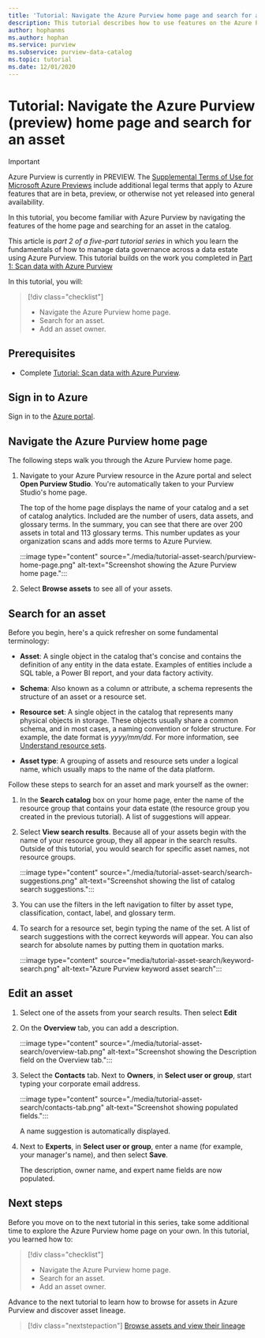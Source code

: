 ```yaml
---
title: 'Tutorial: Navigate the Azure Purview home page and search for an asset'
description: This tutorial describes how to use features on the Azure Purview home page and search in the catalog. 
author: hophanms
ms.author: hophan
ms.service: purview
ms.subservice: purview-data-catalog
ms.topic: tutorial
ms.date: 12/01/2020
---
```


# Tutorial: Navigate the Azure Purview (preview) home page and search for an asset

> [!IMPORTANT]
> Azure Purview is currently in PREVIEW. The [Supplemental Terms of Use for Microsoft Azure Previews](https://azure.microsoft.com/support/legal/preview-supplemental-terms/) include additional legal terms that apply to Azure features that are in beta, preview, or otherwise not yet released into general availability.

In this tutorial, you become familiar with Azure Purview by navigating the features of the home page and searching for an asset in the catalog.

This article is *part 2 of a five-part tutorial series* in which you learn the fundamentals of how to manage data governance across a data estate using Azure Purview. This tutorial builds on the work you completed in [Part 1: Scan data with Azure Purview](tutorial-scan-data.md)

In this tutorial, you will:

> [!div class="checklist"]
>
> * Navigate the Azure Purview home page.
> * Search for an asset.
> * Add an asset owner.

## Prerequisites

* Complete [Tutorial: Scan data with Azure Purview](tutorial-scan-data.md).

## Sign in to Azure

Sign in to the [Azure portal](https://portal.azure.com).

## Navigate the Azure Purview home page

The following steps walk you through the Azure Purview home page.

1. Navigate to your Azure Purview resource in the Azure portal and select **Open Purview Studio**. You're automatically taken to your Purview Studio's home page.

   The top of the home page displays the name of your catalog and a set of catalog analytics. Included are the number of users, data assets, and glossary terms. In the summary, you can see that there are over 200 assets in total and 113 glossary terms. This number updates as your organization scans and adds more terms to Azure Purview.

   :::image type="content" source="./media/tutorial-asset-search/purview-home-page.png" alt-text="Screenshot showing the Azure Purview home page.":::

1. Select **Browse assets** to see all of your assets.

## Search for an asset

Before you begin, here's a quick refresher on some fundamental terminology:

* **Asset**: A single object in the catalog that's concise and contains the definition of any entity in the data estate. Examples of entities include a SQL table, a Power BI report, and your data factory activity.
  
* **Schema**: Also known as a column or attribute, a schema represents the structure of an asset or a resource set.

* **Resource set**: A single object in the catalog that represents many physical objects in storage. These objects usually share a common schema, and in most cases, a naming convention or folder structure. For example, the date format is *yyyy/mm/dd*. For more information, see [Understand resource sets](concept-resource-sets.md).

* **Asset type**: A grouping of assets and resource sets under a logical name, which usually maps to the name of the data platform.

Follow these steps to search for an asset and mark yourself as the owner:

1. In the **Search catalog** box on your home page, enter the name of the resource group that contains your data estate (the resource group you created in the previous tutorial). A list of suggestions will appear.

1. Select **View search results**. Because all of your assets begin with the name of your resource group, they all appear in the search results. Outside of this tutorial, you would search for specific asset names, not resource groups.

    :::image type="content" source="./media/tutorial-asset-search/search-suggestions.png" alt-text="Screenshot showing the list of catalog search suggestions.":::

1. You can use the filters in the left navigation to filter by asset type, classification, contact, label, and glossary term.

1. To search for a resource set, begin typing the name of the set. A list of search suggestions with the correct keywords will appear. You can also search for absolute names by putting them in quotation marks.

   :::image type="content" source="media/tutorial-asset-search/keyword-search.png" alt-text="Azure Purview keyword asset search":::

## Edit an asset

1. Select one of the assets from your search results. Then select **Edit**

1. On the **Overview** tab, you can add a description.

    :::image type="content" source="./media/tutorial-asset-search/overview-tab.png" alt-text="Screenshot showing the Description field on the Overview tab.":::

1. Select the **Contacts** tab. Next to **Owners**, in **Select user or group**, start typing your corporate email address.

    :::image type="content" source="./media/tutorial-asset-search/contacts-tab.png" alt-text="Screenshot showing populated fields.":::

    A name suggestion is automatically displayed.

1. Next to **Experts**, in **Select user or group**,  enter a name (for example, your manager's name), and then select **Save**.

    The description, owner name, and expert name fields are now populated.

## Next steps

Before you move on to the next tutorial in this series, take some additional time to explore the Azure Purview home page on your own. In this tutorial, you learned how to:

> [!div class="checklist"]
>
> * Navigate the Azure Purview home page.
> * Search for an asset.
> * Add an asset owner.

Advance to the next tutorial to learn how to browse for assets in Azure Purview and discover asset lineage.

> [!div class="nextstepaction"]
> [Browse assets and view their lineage](tutorial-browse-and-view-lineage.md)
